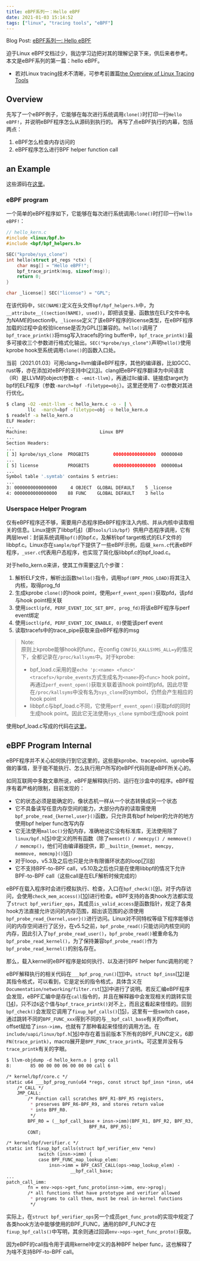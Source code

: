 ```yaml
---
title: eBPF系列一：Hello eBPF
date: 2021-01-03 15:14:52
tags: ["linux", "tracing tools", "eBPF"]
---
```


Blog Post: [eBPF系列一: Hello eBPF](https://vvl.me/2021/01/eBPF-1-Hello-eBPF/)

迫于Linux eBPF文档过少，我边学习边把对其的理解记录下来，供后来者参考。
本文是eBPF系列的第一篇：hello eBPF。

- 若对Linux tracing技术不清晰，可参考前置篇[the Overview of Linux Tracing Tools](/Appendix/1-the-Overview-of-Linux-Trace-Techonoly.md)

## Overview

先写了一个eBPF例子，它能够在每次进行系统调用`clone()`时打印一行`Hello eBPF!`，并说明eBPF程序怎么从源码到执行的。
再写了点eBPF执行的内幕，包括两点：

1. eBPF怎么检查内存访问的
2. eBPF程序怎么进行BPF helper function call

## an Example

这些源码在[这里](https://github.com/time-river/Linux-eBPF-Learning/tree/main/1-hello)。

### eBPF program

一个简单的eBPF程序如下，它能够在每次进行系统调用`clone()`时打印一行`Hello eBPF!`：

```c
// hello_kern.c
#include <linux/bpf.h>
#include <bpf/bpf_helpers.h>

SEC("kprobe/sys_clone")
int hello(struct pt_regs *ctx) {
	char msg[] = "Hello eBPF!";
	bpf_trace_printk(msg, sizeof(msg));
	return 0;
}

char _license[] SEC("license") = "GPL";
```

在该代码中，`SEC(NAME)`定义在头文件`bpf/bpf_helpers.h`中，为`__attribute__((section(NAME), used))`，即把该变量、函数放在ELF文件中名为*NAME*的section中。`_license`定义了该eBPF程序的license类型，在eBPF程序加载的过程中会校验license是否为GPL[[1]]兼容的。`hello()`调用了`bpf_trace_printk()`将msg写入tracefs的ring buffer中，`bpf_trace_printk()`最多可接收三个参数进行格式化输出。`SEC("kprobe/sys_clone")`声明`hello()`使用kprobe hook至系统调用`clone()`的函数入口处。

当前（2021.01.03）可用clang+llvm编译eBPF程序，其他的编译器，比如GCC、rust等，亦在添加对eBPF的支持中[[2]][[3]]。clang把eBPF程序翻译为中间语言（IR）是LLVM的object(参数`-c -emit-llvm`），再通过llc编译、链接成target为bpf的ELF程序（参数`-march=bpf -filetype=obj`）。这里还使用了`-O2`参数对其进行优化。

```bash
$ clang -O2 -emit-llvm -c hello_kern.c -o - | \
        llc  -march=bpf -filetype=obj -o hello_kern.o
$ readelf -a hello_kern.o
ELF Header:
...
Machine:                           Linux BPF
...
Section Headers:
...
[ 3] kprobe/sys_clone  PROGBITS         0000000000000000  00000040
...
[ 5] license           PROGBITS         0000000000000000  000000a4
...
Symbol table '.symtab' contains 5 entries:
...
3: 0000000000000000     4 OBJECT  GLOBAL DEFAULT    5 _license
4: 0000000000000000    88 FUNC    GLOBAL DEFAULT    3 hello
```

### Userspace Helper Program

仅有eBPF程序还不够，需要用户态程序把eBPF程序注入内核、并从内核中读取相关的信息。Linux提供了libbpf[[4]]（即`tools/lib/bpf`）供用户态程序调用，它有两层level：封装系统调用`bpf()`的bpf.c，及解析bpf target格式的ELF文件的libbpf.c。Linux亦在`sample/bpf`下提供了一些eBPF示例，后缀`_kern.c`代表eBPF程序，`_user.c`代表用户态程序，也实现了简化版libbpf.c的bpf_load.c。

对于hello_kern.o来讲，使其工作需要这几个步骤：

1. 解析ELF文件，解析出函数`hello()`指令，调用`bpf(BPF_PROG_LOAD)`将其注入内核，取得prog_fd
2. 生成kprobe `clone()`的hook point，使用`perf_event_open()`获取pfd，该pfd与hook point相关联
3. 使用`ioctl(pfd, PERF_EVENT_IOC_SET_BPF, prog_fd)`将该eBPF程序与perf event绑定
4. 使用`ioctl(pfd, PERF_EVENT_IOC_ENABLE, 0)`使能该perf event
5. 读取tracefs中的trace_pipe获取来自eBPF程序的msg

> Note:  
> 原则上kprobe能够hook的func，在config `CONFIG_KALLSYMS_ALL=y`的情况下，全都记录在`/proc/kallsyms`中。对于kprobe:
>
> - bpf_load.c采用的是`echo 'p:<name> <func>' <tracefs>/kprobe_events`方式生成名为`<name>`的`<func>` hook point，再通过`perf_event_open()`获取关联着该hook point的pfd。因此尽管在`/proc/kallsyms`中没有名为`sys_clone`的symbol，仍然会产生相应的hook point
> - libbpf.c与bpf_load.c不同，它使用`perf_event_open()`获取pfd的同时生成hook point。因此它无法使用`sys_clone` symbol生成hook point

使用bpf_load.c写成的代码在[这里](https://github.com/time-river/Linux-eBPF-Learning/blob/main/1-hello/hello_user.c)。

## eBPF Program Internal

eBPF程序并不关心如何执行到它这里的，这些是kprobe、tracepoint、uprobe等做的事情，至于能不能执行、怎么执行用户所写的eBPF代码则是eBPF所关心的。

如同互联网中多数文章所说，eBPF是解释执行的、运行在沙盒中的程序。eBPF程序有着严格的限制，目前发现的：

- 它的状态必须是能确定的，像状态机一样从一个状态转换成另一个状态
- 它不具备读写任意内存空间的能力，大部分内存的读取需使用`bpf_probe_read_{kernel,user}()`函数，只允许具有bpf helper的允许的地方使用bpf helper func改写内存
- 它无法使用`malloc()`分配内存，准确地说它没有标准库，无法使用除了`linux/bpf.h`[[5]]中定义的所有函数（除了`memset() / memcpy() / memmove() / memcmp()`，他们可由编译器提供，即`__builtin_{memset, memcpy, memmove, memcmp}()`[[6]]）
- 对于loop，v5.3及之后也只是允许有限循环状态的loop[[7]][[8]]
- 它不支持BPF-to-BPF call，v5.10及之后也只是在使用libbpf的情况下允许BPF-to-BPF call（这些call是在ELF解析时候完成的）

eBPF在载入程序时会进行模拟执行、检查，入口在`bpf_check()`[[9]]。对于内存访问，会使用`check_mem_access()`[[10]]进行检查。eBPF支持的各类hook方法都实现了`struct bpf_verifier_ops`，其成员`is_valid_access`是函数指针，规定了各类hook方法直接允许访问的内存范围，超出该范围的必须使用`bpf_probe_read_{kernel,user}()`进行访问。Linux对不同特权等级下程序能够访问的内存空间进行了区分，在v5.5之前，`bpf_probe_read()`只能访问内核空间的内存，因此引入了`bpf_probe_read_user()`，`bpf_probe_read()`被重命名为`bpf_probe_read_kernel()`，为了保持兼容`bpf_probe_read()`作为`bpf_probe_read_kernel()`的别名存在。

那么，载入kernel的eBPF程序是如何执行、以及进行BPF helper func调用的呢？

eBPF解释执行的相关代码在`___bpf_prog_run()`[[11]]中。`struct bpf_insn`[[12]]是其指令格式，可以看到，它是定长的指令格式，具体含义在`Documentation/networking/filter.rst`[[13]]中进行了说明。若反汇编eBPF程序会发现，eBPF汇编中是存在`call`指令的，并且在解释器中会发现相关的跳转实现[[14]]，只不过`6`这个值与`bpf_trace_printk()`对不上，而且这看起来怪怪的。回到`bpf_check()`会发现它调用了`fixup_bpf_calls()`[[15]]，这里有一些switch case，通过跳转不同的`BPF_FUNC_xxx`得到不同的与`__bpf_call_base`有关的offset，offset赋给了`insn->imm`，也就有了那种看起来怪怪的调用方法。在`include/uapi/linux/bpf.h`[[16]]中存在着当前版本下所有的BPF_FUNC定义，6即`FN(trace_printk)`，macro展开是`BPF_FUNC_trace_printk`。可这里并没有与`trace_printk`有关的字眼。

```markdown
$ llvm-objdump -d hello_kern.o | grep call
8:       85 00 00 00 06 00 00 00 call 6

/* kernel/bpf/core.c */
static u64 ___bpf_prog_run(u64 *regs, const struct bpf_insn *insn, u64 *stack)
	/* CALL */
	JMP_CALL:
		/* Function call scratches BPF_R1-BPF_R5 registers,
		 * preserves BPF_R6-BPF_R9, and stores return value
		 * into BPF_R0.
		 */
		BPF_R0 = (__bpf_call_base + insn->imm)(BPF_R1, BPF_R2, BPF_R3,
						       BPF_R4, BPF_R5);
		CONT;

/* kernel/bpf/verifier.c */
static int fixup_bpf_calls(struct bpf_verifier_env *env)
			switch (insn->imm) {
			case BPF_FUNC_map_lookup_elem:
				insn->imm = BPF_CAST_CALL(ops->map_lookup_elem) -
					    __bpf_call_base;
...
patch_call_imm:
		fn = env->ops->get_func_proto(insn->imm, env->prog);
		/* all functions that have prototype and verifier allowed
		 * programs to call them, must be real in-kernel functions
		 */
```

实际上，在`struct bpf_verifier_ops`另一个成员`get_func_proto`的实现中规定了各类hook方法中能够使用的BPF_FUNC，通用的BPF_FUNC才在`fixup_bpf_calls()`中写明，其余则通过回调`env->ops->get_func_proto()`获取。

因为eBPF的call指令用于调用kernel中定义的各种BPF helper func，这也解释了为啥不支持BPF-to-BPF call。

[1]: https://github.com/torvalds/linux/blob/v5.10/kernel/bpf/syscall.c#L2129
[2]: https://lwn.net/Articles/800606/
[3]: https://confused.ai/posts/rust-bpf-target
[4]: https://github.com/libbpf/libbpf
[5]: https://man7.org/linux/man-pages/man7/bpf-helpers.7.html
[6]: https://docs.cilium.io/en/latest/bpf/
[7]: https://lwn.net/Articles/773605/
[8]: https://lwn.net/Articles/794934/
[9]: https://github.com/torvalds/linux/blob/v5.10/kernel/bpf/verifier.c#L11815
[10]: https://github.com/torvalds/linux/blob/v5.10/kernel/bpf/verifier.c#L3401
[11]: https://github.com/torvalds/linux/blob/v5.10/kernel/bpf/core.c#L1372
[12]: https://github.com/torvalds/linux/blob/v5.10/include/uapi/linux/bpf.h#L65
[13]: https://github.com/torvalds/linux/blob/v5.10/Documentation/networking/filter.rst
[14]: https://github.com/torvalds/linux/blob/v5.10/kernel/bpf/core.c#L1521
[15]: https://github.com/torvalds/linux/blob/v5.10/kernel/bpf/verifier.c#L10843
[16]: https://github.com/torvalds/linux/blob/v5.10/include/uapi/linux/bpf.h#L3746

